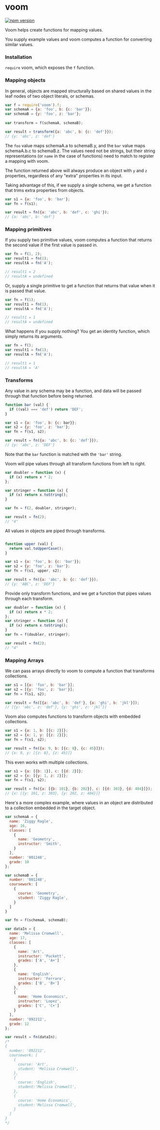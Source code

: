 # voom

[![npm version](https://badge.fury.io/js/voom.svg)](https://badge.fury.io/js/voom)

Voom helps create functions for mapping values. 

You supply example values and voom computes a function for converting similar values.

### Installation

`require` voom, which exposes the `f` function.

### Mapping objects

In general, objects are mapped structurally based on shared values in the leaf nodes of two object literals, or schemas.

```javascript
var f = require('voom').f;
var schemaA = {a: 'foo', b: {c: 'bar'}};
var schemaB = {y: 'foo', z: 'bar'};
    
var transform = f(schemaA, schemaB);

var result = transform({a: 'abc', b: {c: 'def'}});
// {y: 'abc', z: 'def'}
```

The `foo` value maps schemaA.a to schemaB.y, and the `bar` value maps schemaA.b.c to schemaB.z. The values need not be strings, but their string representations (or `name` in the case of functions) need to match to register a mapping with voom.

The function returned above will always produce an object with `y` and `z` properties, regardless of any "extra" properties in its input. 

Taking advantage of this, if we supply a single schema, we get a function that trims extra properties from objects.

```javascript
var s1 = {a: 'foo', b: 'bar'};
var fn = f(s1);

var result = fn({a: 'abc', b: 'def', c: 'ghi'});
// {a: 'abc', b: 'def'}
```

### Mapping primitives

If you supply two primitive values, voom computes a function that returns the second value if the first value is passed in. 

```javascript
var fn = f(1, 2);
var result1 = fn(1);
var resultA = fn('A');

// result1 = 2
// resultA = undefined
```

Or, supply a single primitive to get a function that returns that value when it is passed that value.

```javascript
var fn = f(1);
var result1 = fn(1);
var resultA = fn('A');

// result1 = 1 
// resultA = undefined
```

What happens if you supply nothing? You get an identity function, which simply returns its arguments.

```javascript
var fn = f();
var result1 = fn(1);
var resultA = fn('A');

// result1 = 1 
// resultA = 'A'
```

### Transforms

Any value in any schema may be a function, and data will be passed through that function before being returned.  

```javascript
function bar (val) {
  if ((val) === 'def') return 'DEF';
}

var s1 = {a: 'foo', b: {c: bar}};
var s2 = {y: 'foo', z: 'bar'};
var fn = f(s1, s2);

var result = fn({a: 'abc', b: {c: 'def'}});
// {y: 'abc', z: 'DEF'}
```

Note that the `bar` function is matched with the `'bar'` string.

Voom will pipe values through all transform functions from left to right.

```javascript
var doubler = function (x) {
  if (x) return x * 2;
};

var stringer = function (x) {
  if (x) return x.toString();
}

var fn = f(2, doubler, stringer);

var result = fn(2);
// "4"
```

All values in objects are piped through transforms.

```javascript

function upper (val) {
  return val.toUpperCase();
}

var s1 = {a: 'foo', b: {c: 'bar'}};
var s2 = {y: 'foo', z: 'bar'};
var fn = f(s1, upper, s2);

var result = fn({a: 'abc', b: {c: 'def'}});
// {y: 'ABC', z: 'DEF'}
```

Provide only transform functions, and we get a function that pipes values through each transform.
```javascript
var doubler = function (x) {
  if (x) return x * 2;
};
var stringer = function (x) {
  if (x) return x.toString();
}
var fn = f(doubler, stringer);

var result = fn(2);
// "4"
```

### Mapping Arrays

We can pass arrays directly to voom to compute a function that transforms collections.

```javascript
var s1 = [{a: 'foo', b: 'bar'}];
var s2 = [{y: 'foo', z: 'bar'}];
var fn = f(s1, s2);

var result = fn([{a: 'abc', b: 'def'}, {a: 'ghi', b: 'jkl'}]);
// [{y: 'abc', z: 'def'}, {y: 'ghi', z: 'jkl'}]
```

Voom also computes functions to transform objects with embedded collections.

```javascript
var s1 = {a: 1, b: [{c: 2}]};
var s2 = {x: 1, y: [{z: 2}]};
var fn = f(s1, s2);

var result = fn({a: 9, b: [{c: 8}, {c: 45}]});
// {x: 9, y: [{z: 8}, {z: 45}]}
```

This even works with multiple collections.

```javascript
var s1 = {a: [{b: 1}], c: [{d: 2}]};
var s2 = {x: [{y: 1, z: 2}]};
var fn = f(s1, s2);

var result = fn({a: [{b: 101}, {b: 202}], c: [{d: 303}, {d: 404}]});
// {x: [{y: 101, z: 303}, {y: 202, z: 404}]}
```

Here's a more complex example, where values in an object are distributed to a collection embedded in the target object.

```javascript
var schemaA = {
  name: 'Ziggy Ragle',
  age: 16,
  classes: [
    {
      name: 'Geometry',
      instructor: 'Smith',
    }
  ],
  number: '001248',
  grade: 10
};

var schemaB = {
  number: '001248',
  coursework: [
    {
      course: 'Geometry',
      student: 'Ziggy Ragle',
    }
  ]
}

var fn = f(schemaA, schemaB);

var dataIn = {
  name: 'Melissa Cromwell',
  age: 17,
  classes: [
    {
      name: 'Art',
      instructor: 'Puckett',
      grades: ['A', 'A+']
    },
    {
      name: 'English',
      instructor: 'Ferraro',
      grades: ['B', 'B+']
    },
    {
      name: 'Home Economics',
      instructor: 'Lopez',
      grades: ['C', 'C+']
    }
  ],
  number: '092212',
  grade: 12
};

var result = fn(dataIn);
/*
{
  number: '092212',
  coursework: [
    {
      course: 'Art',
      student: 'Melissa Cromwell',
    },
    {
      course: 'English',
      student:'Melissa Cromwell',
    },
    {
      course: 'Home Economics',
      student:'Melissa Cromwell',
    }
  ]
}
*/
```
